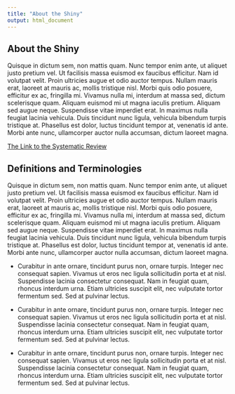 ```yaml
---
title: "About the Shiny"
output: html_document
---
```



## About the Shiny

Quisque in dictum sem, non mattis quam. Nunc tempor enim ante, ut aliquet justo pretium vel. Ut facilisis massa euismod ex faucibus efficitur. Nam id volutpat velit. Proin ultricies augue et odio auctor tempus. Nullam mauris erat, laoreet at mauris ac, mollis tristique nisl. Morbi quis odio posuere, efficitur ex ac, fringilla mi. Vivamus nulla mi, interdum at massa sed, dictum scelerisque quam. Aliquam euismod mi ut magna iaculis pretium. Aliquam sed augue neque. Suspendisse vitae imperdiet erat. In maximus nulla feugiat lacinia vehicula. Duis tincidunt nunc ligula, vehicula bibendum turpis tristique at. Phasellus est dolor, luctus tincidunt tempor at, venenatis id ante. Morbi ante nunc, ullamcorper auctor nulla accumsan, dictum laoreet magna. 


[The Link to the Systematic Review](https://systematicreviewsjournal.biomedcentral.com/articles/10.1186/s13643-017-0465-z)


## Definitions and Terminologies

Quisque in dictum sem, non mattis quam. Nunc tempor enim ante, ut aliquet justo pretium vel. Ut facilisis massa euismod ex faucibus efficitur. Nam id volutpat velit. Proin ultricies augue et odio auctor tempus. Nullam mauris erat, laoreet at mauris ac, mollis tristique nisl. Morbi quis odio posuere, efficitur ex ac, fringilla mi. Vivamus nulla mi, interdum at massa sed, dictum scelerisque quam. Aliquam euismod mi ut magna iaculis pretium. Aliquam sed augue neque. Suspendisse vitae imperdiet erat. In maximus nulla feugiat lacinia vehicula. Duis tincidunt nunc ligula, vehicula bibendum turpis tristique at. Phasellus est dolor, luctus tincidunt tempor at, venenatis id ante. Morbi ante nunc, ullamcorper auctor nulla accumsan, dictum laoreet magna. 

* Curabitur in ante ornare, tincidunt purus non, ornare turpis. Integer nec consequat sapien. Vivamus ut eros nec ligula sollicitudin porta et at nisl. Suspendisse lacinia consectetur consequat. Nam in feugiat quam, rhoncus interdum urna. Etiam ultricies suscipit elit, nec vulputate tortor fermentum sed. Sed at pulvinar lectus.

* Curabitur in ante ornare, tincidunt purus non, ornare turpis. Integer nec consequat sapien. Vivamus ut eros nec ligula sollicitudin porta et at nisl. Suspendisse lacinia consectetur consequat. Nam in feugiat quam, rhoncus interdum urna. Etiam ultricies suscipit elit, nec vulputate tortor fermentum sed. Sed at pulvinar lectus.

* Curabitur in ante ornare, tincidunt purus non, ornare turpis. Integer nec consequat sapien. Vivamus ut eros nec ligula sollicitudin porta et at nisl. Suspendisse lacinia consectetur consequat. Nam in feugiat quam, rhoncus interdum urna. Etiam ultricies suscipit elit, nec vulputate tortor fermentum sed. Sed at pulvinar lectus.
